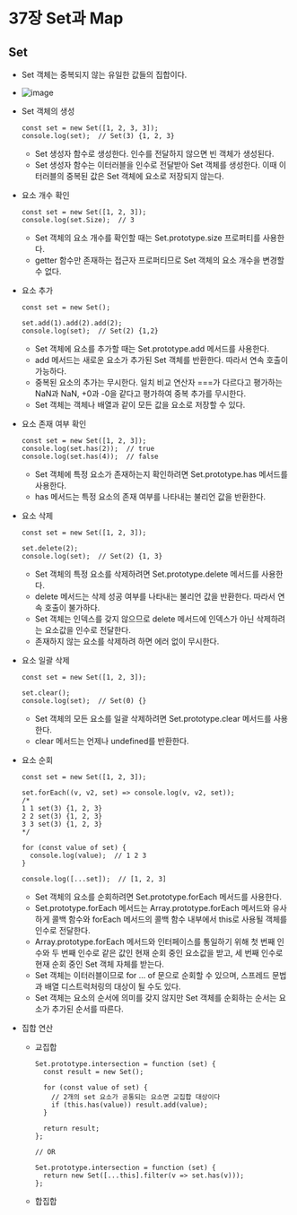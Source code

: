 37장 Set과 Map
===

Set
---
- Set 객체는 중복되지 않는 유일한 값들의 집합이다.
- ![image](https://github.com/user-attachments/assets/80f9b915-bcd1-4f01-8e24-ae7ac4a8a833)

- Set 객체의 생성
  ```
  const set = new Set([1, 2, 3, 3]);
  console.log(set);  // Set(3) {1, 2, 3}
  ```
  - Set 생성자 함수로 생성한다. 인수를 전달하지 않으면 빈 객체가 생성된다.
  - Set 생성자 함수는 이터러블을 인수로 전달받아 Set 객체를 생성한다. 이때 이터러블의 중복된 값은 Set 객체에 요소로 저장되지 않는다.

- 요소 개수 확인
  ```
  const set = new Set([1, 2, 3]);
  console.log(set.Size);  // 3
  ```
  - Set 객체의 요소 개수를 확인할 때는 Set.prototype.size 프로퍼티를 사용한다.
  - getter 함수만 존재하는 접근자 프로퍼티므로 Set 객체의 요소 개수을 변경할 수 없다.
 
- 요소 추가
  ```
  const set = new Set();

  set.add(1).add(2).add(2);
  console.log(set);  // Set(2) {1,2}
  ```
  - Set 객체에 요소를 추가할 때는 Set.prototype.add 메서드를 사용한다.
  - add 메서드는 새로운 요소가 추가된 Set 객체를 반환한다. 따라서 연속 호출이 가능하다.
  - 중복된 요소의 추가는 무시한다. 일치 비교 연산자 ===가 다르다고 평가하는 NaN과 NaN, +0과 -0을 같다고 평가하여 중복 추가를 무시한다.
  - Set 객체는 객체나 배열과 같이 모든 값을 요소로 저장할 수 있다.

- 요소 존재 여부 확인
  ```
  const set = new Set([1, 2, 3]);
  console.log(set.has(2));  // true
  console.log(set.has(4));  // false
  ```
  - Set 객체에 특정 요소가 존재하는지 확인하려면 Set.prototype.has 메서드를 사용한다.
  - has 메서드는 특정 요소의 존재 여부를 나타내는 불리언 값을 반환한다.

- 요소 삭제
  ```
  const set = new Set([1, 2, 3]);

  set.delete(2);
  console.log(set);  // Set(2) {1, 3}
  ```
  - Set 객체의 특정 요소를 삭제하려면 Set.prototype.delete 메서드를 사용한다.
  - delete 메서드는 삭제 성공 여부를 나타내는 불리언 값을 반환한다. 따라서 연속 호출이 불가하다.
  - Set 객체는 인덱스를 갖지 않으므로 delete 메서드에 인덱스가 아닌 삭제하려는 요소값을 인수로 전달한다.
  - 존재하지 않는 요소를 삭제하려 하면 에러 없이 무시한다.

- 요소 일괄 삭제
  ```
  const set = new Set([1, 2, 3]);

  set.clear();
  console.log(set);  // Set(0) {}
  ```
  - Set 객체의 모든 요소를 일괄 삭제하려면 Set.prototype.clear 메서드를 사용한다.
  - clear 메서드는 언제나 undefined를 반환한다.

- 요소 순회
  ```
  const set = new Set([1, 2, 3]);

  set.forEach((v, v2, set) => console.log(v, v2, set));
  /*
  1 1 set(3) {1, 2, 3}
  2 2 set(3) {1, 2, 3}
  3 3 set(3) {1, 2, 3}
  */

  for (const value of set) {
    console.log(value);  // 1 2 3
  }

  console.log([...set]);  // [1, 2, 3]
  ```
  - Set 객체의 요소를 순회하려면 Set.prototype.forEach 메서드를 사용한다.
  - Set.prototype.forEach 메서드는 Array.prototype.forEach 메서드와 유사하게 콜백 함수와 forEach 메서드의 콜백 함수 내부에서 this로 사용될 객체를 인수로 전달한다.
  - Array.prototype.forEach 메서드와 인터페이스를 통일하기 위해 첫 번째 인수와 두 번째 인수로 같은 값인 현재 순회 중인 요소값을 받고, 세 번째 인수로 현재 순회 중인 Set 객체 자체를 받는다.
  - Set 객체는 이터러블이므로 for ... of 문으로 순회할 수 있으며, 스프레드 문법과 배열 디스트럭처링의 대상이 될 수도 있다.
  - Set 객체는 요소의 순서에 의미를 갖지 않지만 Set 객체를 순회하는 순서는 요소가 추가된 순서를 따른다.

- 집합 연산
  - 교집합
    ```
    Set.prototype.intersection = function (set) {
      const result = new Set();

      for (const value of set) {
        // 2개의 set 요소가 공통되는 요소면 교집합 대상이다
        if (this.has(value)) result.add(value); 
      }

      return result;
    };

    // OR

    Set.prototype.intersection = function (set) {
      return new Set([...this].filter(v => set.has(v)));
    };
    ```
  - 합집합
